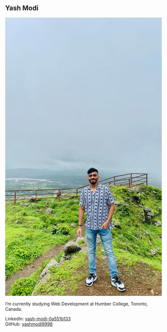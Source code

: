 <style>@import url("//readme.codeadam.ca/readme.css");</style>

## Yash Modi

![Yash Modi](../images/yashmodi9998.jpeg)

I’m currently studying Web Development at Humber College, Toronto, Canada.



LinkedIn: [yash-modi-0a551b133](https://www.linkedin.com/in/yash-modi-0a551b133/)  
GitHub: [yashmodi9998](https://github.com/yashmodi9998)  

